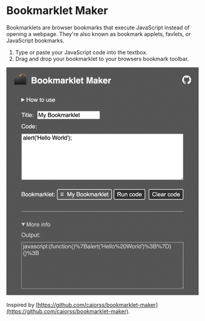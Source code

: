 # Bookmarklet Maker
Bookmarklets are browser bookmarks that execute JavaScript instead of opening a webpage. They're also known as bookmark applets, favlets, or JavaScript bookmarks.

1. Type or paste your JavaScript code into the textbox.
1. Drag and drop your bookmarklet to your browsers bookmark toolbar.

![screenshot](screenshot.png)

Inspired by [https://github.com/caiorss/bookmarklet-maker](https://github.com/caiorss/bookmarklet-maker).
